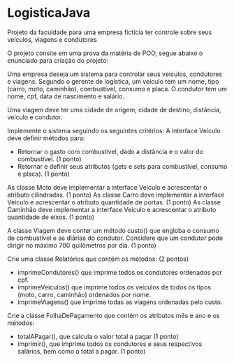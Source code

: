 # LogisticaJava
Projeto da faculdade para uma empresa fictícia ter controle sobre seus veículos, viagens e condutores

O projeto consite em uma prova da matéria de POO, segue abaixo o enunciado para criação do projeto:

Uma empresa deseja um sistema para controlar seus veículos, condutores e viagens.
Segundo o gerente de logística, um veículo tem um nome, tipo (carro, moto,
caminhão), combustível, consumo e placa. O condutor tem um nome, cpf, data de
nascimento e salário.

Uma viagem deve ter uma cidade de origem, cidade de destino, distância, veículo e
condutor.

Implemente o sistema seguindo os seguintes critérios:
A interface Veículo deve definir métodos para:
- Retornar o gasto com combustível, dado a distância e o valor do combustível. (1
ponto)
- Retornar e definir seus atributos (gets e sets para combustível, consumo e placa). (1
ponto)

As classe Moto deve implementar a interface Veículo e acrescentar o atributo
cilindradas. (1 ponto)
As classe Carro deve implementar a interface Veículo e acrescentar o atributo
quantidade de portas. (1 ponto)
As classe Caminhão deve implementar a interface Veículo e acrescentar o atributo
quantidade de eixos. (1 ponto)

A classe Viagem deve conter um método custo() que engloba o consumo de
combustível e as diárias do condutor. Considere que um condutor pode dirigir no
máximo 700 quilômetros por dia. (1 ponto)

Crie uma classe Relatórios que contém os métodos: (2 pontos)
- imprimeCondutores() que imprime todos os condutores ordenados por cpf.
- imprimeVeiculos() que imprime todos os veículos de todos os tipos (moto, carro,
caminhão) ordenados por nome.
- imprimeViagens() que imprime todas as viagens ordenadas pelo custo.

Crie a classe FolhaDePagamento que contém os atributos mês e ano e os métodos:
- totalAPagar(), que calcula o valor total a pagar (1 ponto)
- imprimir(), que imprime todos os condutores e seus respectivos salários, bem como
o total a pagar. (1 ponto)
